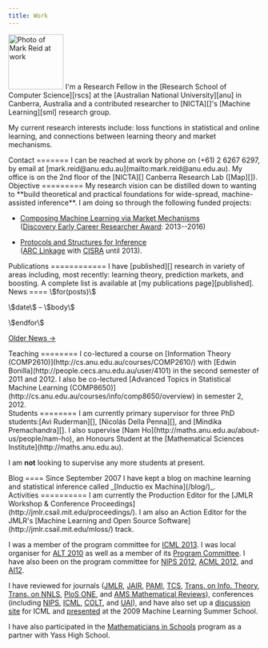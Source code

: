 ```yaml
---
title: Work
---
```


<img class='inset right' src='/pics/mark_reid2.jpg' title='Mark Reid' alt='Photo of Mark Reid at work' width='110px' />
I'm a Research Fellow in the 
[Research School of Computer Science][rscs] 
at the [Australian National University][anu] in Canberra, Australia and a 
contributed researcher to [NICTA][]'s [Machine Learning][sml] research group.

My current research interests include: loss functions in statistical and online 
learning, and connections between learning theory and market mechanisms.

[rscs]: http://cs.anu.edu.au/
[anu]: http://anu.edu.au/
[sml]: http://www.nicta.com.au/research/machine_learning

<div class="section">
Contact 
=======
I can be reached at work by phone on (+61) 2 6267 6297, 
by email at [mark.reid@anu.edu.au](mailto:mark.reid@anu.edu.au).
My office is on the 2nd floor of the [NICTA][] Canberra Research Lab ([Map][]).
</div>

[nicta]: http://nicta.com.au
[map]: http://maps.google.com/maps/ms?msa=0&msid=104436549534345141124.00043edbbdf29a2e18167&ie=UTF8&z=17

<div class="section">
Objective
=========
My research vision can be distilled down to wanting to **build theoretical and practical foundations for wide-spread, machine-assisted inference**. I am doing so through the following funded projects:

 - [Composing Machine Learning via Market Mechanisms](/work/mlmm)    
   ([Discovery Early Career Researcher Award](http://www.arc.gov.au/ncgp/decra.htm): 2013--2016)

 - [Protocols and Structures for Inference][psi]    
   ([ARC Linkage](http://www.arc.gov.au/ncgp/lp/lp_default.htm) with [CISRA](http://cisra.com.au) until 2013).
</div>

<div class="section">
Publications
============
I have [published][] research in variety of areas including, most recently: learning theory, prediction markets, and boosting. A complete list is available at [my publications page][published].

</div>

<div class="section">
News
====
\$for(posts)\$
	<p class="news"><span class="date">\$date\$</span> &ndash; \$body\$</p>
\$endfor\$

[Older News &rarr;](/work/news/)
</div>


<div class="section">
Teaching
========
I co-lectured a course on [Information Theory (COMP2610)](http://cs.anu.edu.au/courses/COMP2610/) with [Edwin Bonilla](http://people.cecs.anu.edu.au/user/4101) in the second semester of 2011 and 2012. I also be co-lectured [Advanced Topics in Statistical Machine Learning (COMP8650)](http://cs.anu.edu.au/courses/info/comp8650/overview) in semester 2, 2012.
</div>

<div class="section">
Students
========
I am currently primary supervisor for three PhD students:[Avi Ruderman][], [Nicolás Della Penna][], and [Mindika Premachandra][]. I also supervise [Nam Ho](http://maths.anu.edu.au/about-us/people/nam-ho), an Honours Student at the [Mathematical Sciences Institute](http://maths.anu.edu.au). 

I am **not** looking to supervise any more students at present.
</div>

[avi ruderman]: http://cs.anu.edu.au/user/4381
[nicolás della penna]: http://www.nikete.com/
[mindika premachandra]: http://cs.anu.edu.au/user/4382
[peter gammie]: http://cs.anu.edu.au/user/3936

<div class="section">
Blog
====
Since September 2007 I have kept a blog on machine learning and statistical 
inference called _[Inductio ex Machina](/blog/)_. 
</div>




<div class="section">
Activities
==========
I am currently the Production Editor for the [JMLR Workshop & Conference Proceedings](http://jmlr.csail.mit.edu/proceedings/). I am also an Action Editor for the JMLR's [Machine Learning and Open Source Software](http://jmlr.csail.mit.edu/mloss/) track.

I was a member of the program committee for [ICML 2013](http://icml.cc/2013/).
I was local organiser for [ALT 2010](http://www-alg.ist.hokudai.ac.jp/~thomas/ALT10/alt10.jhtml) as well as a member of its [Program Committee](http://www-alg.ist.hokudai.ac.jp/~thomas/ALT10/pc.html). I have also been on the program committee for [NIPS 2012](http://nips.cc/Conferences/2012/Committees),  [ACML 2012](http://acml12.comp.nus.edu.sg/), and [AI12](http://ai2012.web.cse.unsw.edu.au/index.html).

I have reviewed for journals ([JMLR][], [JAIR][], [PAMI][], [TCS][], [Trans. on Info. Theory][infotheory], [Trans. on NNLS][nnls], [PloS ONE][], and [AMS Mathematical Reviews][amsmr]), conferences (including [NIPS][], [ICML][], [COLT][], and [UAI][]),
and have also set up a [discussion site][icmldisc] for ICML and [presented][mlss2009] at the 2009 Machine Learning Summer School. 

I have also participated in the [Mathematicians in Schools](http://www.mathematiciansinschools.edu.au/) program as a partner with Yass High School.
</div>

[icmldisc]: http://icml.cc/discuss/
[mlss2009]: http://mark.reid.name/blog/mlss-2009-lecture.html
[jmlr]: http://jmlr.csail.mit.edu/
[jair]: http://www.jair.org/
[infotheory]: http://en.wikipedia.org/wiki/IEEE_Transactions_on_Information_Theory
[nnls]: http://ieeexplore.ieee.org/xpl/RecentIssue.jsp?punumber=5962385
[tcs]: http://www.elsevier.com/locate/tcs
[PLoS ONE]: http://www.plosone.org/
[amsmr]: http://www.ams.org/mr-database

[nips]: http://nips.cc/
[icml]: http://www.machinelearning.org/
[pami]: http://www.computer.org/tpami/
[colt]: http://www.learningtheory.org/
[uai]: http://www.auai.org/

[research]: /work/
[published]: /work/pubs
[personal]: /
[code]: /code/

[psi]: http://psi.cecs.anu.edu.au/

[feed bag]: http://mark.reid.name/code/feed-bag/
[inductio ex machina]: http://conflate.net/inductio/
[nips 2007]: http://nips.cc/Conferences/2007/
[workshop]: http://hunch.net/~learning-problem-design/
[slides]: http://users.rsise.anu.edu.au/~mreid/files/slides/NIPS2007_Slides.pdf
[nictaseminar]: http://users.rsise.anu.edu.au/~mreid/files/slides/NICTA_Seminar_May2008.pdf


